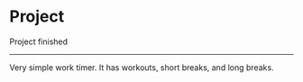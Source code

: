 # Project

Project finished

---

Very simple work timer. It has workouts, short breaks, and long breaks.
